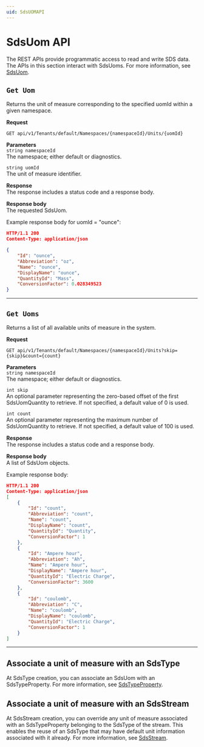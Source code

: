 ```yaml
---
uid: SdsUOMAPI
---
```


# SdsUom API

The REST APIs provide programmatic access to read and write SDS data. The APIs in this section interact with SdsUoms. For more information, see [SdsUom](xref:unitsOfMeasure#sdsuom).

## `Get Uom`

Returns the unit of measure corresponding to the specified uomId within a given namespace.

**Request**

```text
GET api/v1/Tenants/default/Namespaces/{namespaceId}/Units/{uomId}
```

**Parameters**  
`string namespaceId`  
The namespace; either default or diagnostics.

`string uomId`  
The unit of measure identifier.

**Response**  
The response includes a status code and a response body.

**Response body**  
The requested SdsUom.

Example response body for uomId = "ounce":

```json
HTTP/1.1 200
Content-Type: application/json

{
    "Id": "ounce",
    "Abbreviation": "oz",
    "Name": "ounce",
    "DisplayName": "ounce",
    "QuantityId": "Mass",
    "ConversionFactor": 0.028349523
}
```

*****

## `Get Uoms`

Returns a list of all available units of measure in the system.

**Request**

```text
GET api/v1/Tenants/default/Namespaces/{namespaceId}/Units?skip={skip}&count={count}
```

**Parameters**  
`string namespaceId`  
The namespace; either default or diagnostics.

`int skip`  
An optional parameter representing the zero-based offset of the first SdsUomQuantity to retrieve. If not specified, a default value of 0 is used.

`int count`  
An optional parameter representing the maximum number of SdsUomQuantity to retrieve. If not specified, a default value of 100 is used.

**Response**  
The response includes a status code and a response body.

**Response body**  
A list of SdsUom objects.

Example response body:

```json
HTTP/1.1 200
Content-Type: application/json
[
    {
        "Id": "count",
        "Abbreviation": "count",
        "Name": "count",
        "DisplayName": "count",
        "QuantityId": "Quantity",
        "ConversionFactor": 1
    },
    {
        "Id": "Ampere hour",
        "Abbreviation": "Ah",
        "Name": "Ampere hour",
        "DisplayName": "Ampere hour",
        "QuantityId": "Electric Charge",
        "ConversionFactor": 3600
    },
    {
        "Id": "coulomb",
        "Abbreviation": "C",
        "Name": "coulomb",
        "DisplayName": "coulomb",
        "QuantityId": "Electric Charge",
        "ConversionFactor": 1
    }
]
```

*****

## Associate a unit of measure with an SdsType

At SdsType creation, you can associate an SdsUom with an SdsTypeProperty. For more information, see [SdsTypeProperty](xref:sdsTypeProperty).

## Associate a unit of measure with an SdsStream

At SdsStream creation, you can override any unit of measure associated with an SdsTypeProperty belonging to the SdsType of the stream. This enables the reuse of an SdsType that may have default unit information associated with it already. For more information, see [SdsStream](xref:sdsStreams).
